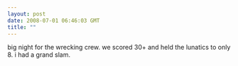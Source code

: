 ```yaml
---
layout: post
date: 2008-07-01 06:46:03 GMT
title: ""
---
```

big night for the wrecking crew. we scored 30+ and held the lunatics to only 8. i had a grand slam.